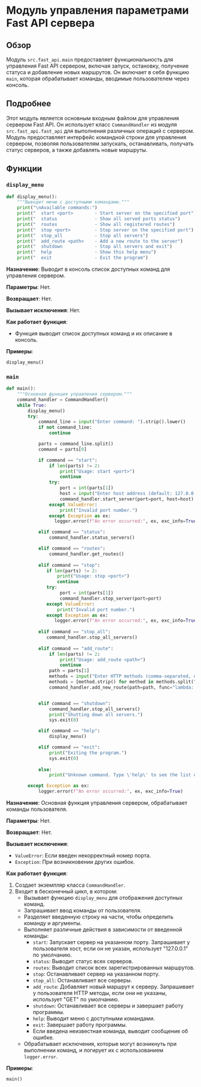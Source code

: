 # Модуль управления параметрами Fast API сервера

## Обзор

Модуль `src.fast_api.main` предоставляет функциональность для управления Fast API сервером, включая запуск, остановку, получение статуса и добавление новых маршрутов. Он включает в себя функцию `main`, которая обрабатывает команды, вводимые пользователем через консоль.

## Подробнее

Этот модуль является основным входным файлом для управления сервером Fast API. Он использует класс `CommandHandler` из модуля `src.fast_api.fast_api` для выполнения различных операций с сервером.
Модуль предоставляет интерфейс командной строки для управления сервером, позволяя пользователям запускать, останавливать, получать статус серверов, а также добавлять новые маршруты.

## Функции

### `display_menu`

```python
def display_menu():
    """Выводит меню с доступными командами."""
    print("\nAvailable commands:")
    print("  start <port>        - Start server on the specified port")
    print("  status              - Show all served ports status")
    print("  routes              - Show all registered routes")
    print("  stop <port>         - Stop server on the specified port")
    print("  stop_all            - Stop all servers")
    print("  add_route <path>    - Add a new route to the server")
    print("  shutdown            - Stop all servers and exit")
    print("  help                - Show this help menu")
    print("  exit                - Exit the program")
```

**Назначение**: Выводит в консоль список доступных команд для управления сервером.

**Параметры**: Нет.

**Возвращает**: Нет.

**Вызывает исключения**: Нет.

**Как работает функция**:

- Функция выводит список доступных команд и их описание в консоль.

**Примеры**:

```python
display_menu()
```

### `main`

```python
def main():
    """Основная функция управления сервером."""
    command_handler = CommandHandler()
    while True:
        display_menu()
        try:
            command_line = input("Enter command: ").strip().lower()
            if not command_line:
                continue

            parts = command_line.split()
            command = parts[0]

            if command == "start":
                if len(parts) != 2:
                    print("Usage: start <port>")
                    continue
                try:
                    port = int(parts[1])
                    host = input("Enter host address (default: 127.0.0.1): ").strip() or "127.0.0.1"
                    command_handler.start_server(port=port, host=host)
                except ValueError:
                    print("Invalid port number.")
                except Exception as ex:
                  logger.error(f"An error occurred:", ex, exc_info=True)

            elif command == "status":
                command_handler.status_servers()

            elif command == "routes":
                command_handler.get_routes()
            
            elif command == "stop":
               if len(parts) != 2:
                   print("Usage: stop <port>")
                   continue
               try:
                    port = int(parts[1])
                    command_handler.stop_server(port=port)
               except ValueError:
                   print("Invalid port number.")
               except Exception as ex:
                  logger.error(f"An error occurred:", ex, exc_info=True)
            
            elif command == "stop_all":
               command_handler.stop_all_servers()
            
            elif command == "add_route":
                if len(parts) != 2:
                    print("Usage: add_route <path>")
                    continue
                path = parts[1]
                methods = input("Enter HTTP methods (comma-separated, default: GET): ").strip().upper() or "GET"
                methods = [method.strip() for method in methods.split(",")]
                command_handler.add_new_route(path=path, func="lambda: {\"message\": \"Hello from the new route\"}", methods=methods)


            elif command == "shutdown":
                command_handler.stop_all_servers()
                print("Shutting down all servers.")
                sys.exit(0)

            elif command == "help":
                display_menu()

            elif command == "exit":
                print("Exiting the program.")
                sys.exit(0)
            
            else:
                print("Unknown command. Type \'help\' to see the list of available commands")

        except Exception as ex:
            logger.error(f"An error occurred:", ex, exc_info=True)
```

**Назначение**: Основная функция управления сервером, обрабатывает команды пользователя.

**Параметры**: Нет.

**Возвращает**: Нет.

**Вызывает исключения**:
- `ValueError`: Если введен некорректный номер порта.
- `Exception`: При возникновении других ошибок.

**Как работает функция**:

1.  Создает экземпляр класса `CommandHandler`.
2.  Входит в бесконечный цикл, в котором:
    *   Вызывает функцию `display_menu` для отображения доступных команд.
    *   Запрашивает ввод команды от пользователя.
    *   Разделяет введенную строку на части, чтобы определить команду и аргументы.
    *   Выполняет различные действия в зависимости от введенной команды:
        *   `start`: Запускает сервер на указанном порту. Запрашивает у пользователя хост, если он не указан, использует "127.0.0.1" по умолчанию.
        *   `status`: Выводит статус всех серверов.
        *   `routes`: Выводит список всех зарегистрированных маршрутов.
        *   `stop`: Останавливает сервер на указанном порту.
        *   `stop_all`: Останавливает все серверы.
        *   `add_route`: Добавляет новый маршрут к серверу. Запрашивает у пользователя HTTP методы, если они не указаны, использует "GET" по умолчанию.
        *   `shutdown`: Останавливает все серверы и завершает работу программы.
        *   `help`: Выводит меню с доступными командами.
        *   `exit`: Завершает работу программы.
        *   Если введена неизвестная команда, выводит сообщение об ошибке.
    *   Обрабатывает исключения, которые могут возникнуть при выполнении команд, и логирует их с использованием `logger.error`.

**Примеры**:

```python
main()